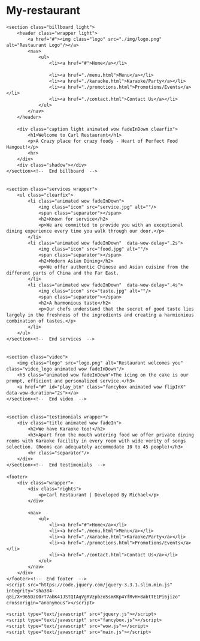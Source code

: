 # My-restaurant
<!DOCTYPE html>
<html lang="en">
<head>
	<title>Welcome to Carl Restaurant</title>
	<meta charset="utf-8">
	<meta name="author" content="pixelhint.com">
	<meta name="description" content="Sublime Stunning free HTML5/CSS3 website template"/>
	<link rel="stylesheet" type="text/css" href="reset.css">
	<link rel="stylesheet" type="text/css" href="fancybox.css">
	<link rel="stylesheet" type="text/css" href="animate.css">
	<link rel="stylesheet" type="text/css" href="main.css">

</head>
<body>

	<section class="billboard light">
		<header class="wrapper light">
			<a href="#"><img class="logo" src="./img/logo.png" alt="Restaurant Logo"/></a>
			<nav>
				<ul>
					<li><a href="#">Home</a></li>
					
					<li><a href="./menu.html">Menu</a></li>
					<li><a href="./karaoke.html">Karaoke/Party</a></li>
					<li><a href="./promotions.html">Promotions/Events</a></li>
					<li><a href="./contact.html">Contact Us</a></li>
				</ul>
			</nav>
		</header>

		<div class="caption light animated wow fadeInDown clearfix">
			<h1>Welcome to Carl Restaurant</h1>
			<p>A Crazy place for crazy foody - Heart of Perfect Food Hangout!</p>
			<hr>
		</div>
		<div class="shadow"></div>
	</section><!--  End billboard  -->


	<section class="services wrapper">
		<ul class="clearfix">
			<li class="animated wow fadeInDown">
				<img class="icon" src="service.jpg" alt=""/>
				<span class="separator"></span>
				<h2>Known for service</h2>
				<p>We are committed to provide you with an exceptional dining experience every time you walk through our door.</p>
			</li>
			<li class="animated wow fadeInDown"  data-wow-delay=".2s">
				<img class="icon" src="food.jpg" alt=""/>
				<span class="separator"></span>
				<h2>Modern Asian Dining</h2>
				<p>We offer authentic Chinese and Asian cuisine from the different parts of China and the Far East.
			</li>
			<li class="animated wow fadeInDown"  data-wow-delay=".4s">
				<img class="icon" src="taste.jpg" alt=""/>
				<span class="separator"></span>
				<h2>A harmonious taste</h2>
				<p>Our chefs understand that the secret of good taste lies largely in the freshness of the ingredients and creating a harmionious combination of tastes.</p>
			</li>
		</ul>
	</section><!--  End services  -->


	<section class="video">
		<img class="logo" src="logo.png" alt="Restaurant welcomes you" class="video_logo animated wow fadeInDown"/>
		<h3 class="animated wow fadeInDown">The icing on the cake is our prompt, efficient and personalized service.</h3>
		<a href="#" id="play_btn" class="fancybox animated wow flipInX" data-wow-duration="2s"></a>
	</section><!--  End video  -->


	<section class="testimonials wrapper">
		<div class="title animated wow fadeIn">
			<h2>We have Karaoke too!</h2>
			<h3>Apart from the mouth watering food we offer private dining rooms with Karaoke facility in every room with wide verity of songs selection. (Rooms can adequately accommodate 10 to 45 people)</h3>
			<hr class="separator"/>
		</div>
	</section><!--  End testimonials  -->

	<footer>
		<div class="wrapper">
			<div class="rights">
				<p>Carl Restaurant | Developed By Michael</p>
			</div>

			<nav>
				<ul>
					<li><a href="#">Home</a></li>
					<li><a href="./menu.html">Menu</a></li>
					<li><a href="./karaoke.html">Karaoke/Party</a></li>
					<li><a href="./promotions.html">Promotions/Events</a></li>
					<li><a href="./contact.html">Contact Us</a></li>
				</ul>
			</nav>
		</div>		
	</footer><!--  End footer  -->
	<script src="https://code.jquery.com/jquery-3.3.1.slim.min.js" integrity="sha384-q8i/X+965DzO0rT7abK41JStQIAqVgRVzpbzo5smXKp4YfRvH+8abtTE1Pi6jizo" crossorigin="anonymous"></script>
<script src="https://cdnjs.cloudflare.com/ajax/libs/popper.js/1.14.7/umd/popper.min.js" integrity="sha384-UO2eT0CpHqdSJQ6hJty5KVphtPhzWj9WO1clHTMGa3JDZwrnQq4sF86dIHNDz0W1" crossorigin="anonymous"></script>
<script src="https://stackpath.bootstrapcdn.com/bootstrap/4.3.1/js/bootstrap.min.js" integrity="sha384-JjSmVgyd0p3pXB1rRibZUAYoIIy6OrQ6VrjIEaFf/nJGzIxFDsf4x0xIM+B07jRM" crossorigin="anonymous"></script>
    <script type="text/javascript" src="jquery.js"></script>
    <script type="text/javascript" src="fancybox.js"></script>
    <script type="text/javascript" src="wow.js"></script>
    <script type="text/javascript" src="main.js"></script>
</body>
</html>
